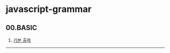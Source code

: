 # javascript-grammar

## 00.BASIC
001. [기본 출력](https://github.com/Im-Seon/javascript-grammar/blob/main/00.BASIC/001.%EA%B8%B0%EB%B3%B8%EC%B6%9C%EB%A0%A5.md)

---
